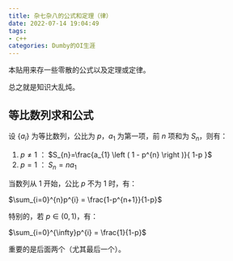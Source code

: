 ```yaml
---
title: 杂七杂八的公式和定理（律）
date: 2022-07-14 19:04:49
tags:
- c++
categories: Dumby的OI生涯
---
```


本贴用来存一些零散的公式以及定理或定律。

总之就是知识大乱炖。

<!--more-->

## 等比数列求和公式

设 $\left\{ a_{i} \right\}$ 为等比数列，公比为 $p$，$a_{1}$ 为第一项，前 $n$ 项和为 $S_{n}$，则有：

1. $p \neq 1$ ： $S_{n}=\frac{a_{1} \left ( 1 - p^{n} \right )}{ 1-p }$
2. $p = 1$ ： $S_{n}=na_{1}$

当数列从 $1$ 开始，公比 $p$ 不为 $1$ 时，有：

$\sum_{i=0}^{n}p^{i} = \frac{1-p^{n+1}}{1-p}$

特别的，若 $p \in \left ( 0 , 1 \right )$，有：

$\sum_{i=0}^{\infty}p^{i} = \frac{1}{1-p}$

重要的是后面两个（尤其最后一个）。


